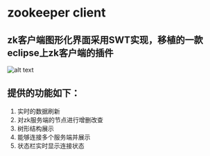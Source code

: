 # zookeeper client
## zk客户端图形化界面采用SWT实现，移植的一款eclipse上zk客户端的插件
![alt text](http://oi04x12g2.bkt.clouddn.com/zkclient.PNG)
## 提供的功能如下：
1. 实时的数据刷新
2. 对zk服务端的节点进行增删改查
3. 树形结构展示
4. 能够连接多个服务端并展示
5. 状态栏实时显示连接状态
